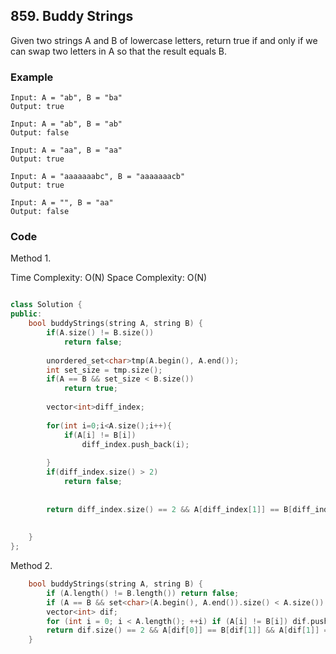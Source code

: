 ## 859. Buddy Strings

Given two strings A and B of lowercase letters, return true if and only if we can swap two letters in A so that the result equals B.

### Example
```
Input: A = "ab", B = "ba"
Output: true

Input: A = "ab", B = "ab"
Output: false

Input: A = "aa", B = "aa"
Output: true

Input: A = "aaaaaaabc", B = "aaaaaaacb"
Output: true

Input: A = "", B = "aa"
Output: false
```

### Code
Method 1.

Time Complexity: O(N)
Space Complexity: O(N)

```c++

class Solution {
public:
    bool buddyStrings(string A, string B) {
        if(A.size() != B.size())
            return false;
        
        unordered_set<char>tmp(A.begin(), A.end());
        int set_size = tmp.size();
        if(A == B && set_size < B.size())
            return true;
        
        vector<int>diff_index;
        
        for(int i=0;i<A.size();i++){
            if(A[i] != B[i])
                diff_index.push_back(i);
            
        }
        if(diff_index.size() > 2)
            return false;
        
        
        return diff_index.size() == 2 && A[diff_index[1]] == B[diff_index[0]] && A[diff_index[0]] == B[diff_index[1]];
        
        
    }
};
```

Method 2.
```c++
    bool buddyStrings(string A, string B) {
        if (A.length() != B.length()) return false;
        if (A == B && set<char>(A.begin(), A.end()).size() < A.size()) return true;
        vector<int> dif;
        for (int i = 0; i < A.length(); ++i) if (A[i] != B[i]) dif.push_back(i);
        return dif.size() == 2 && A[dif[0]] == B[dif[1]] && A[dif[1]] == B[dif[0]];
    }
```

